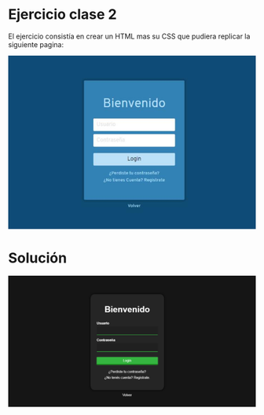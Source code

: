 # Ejercicio clase 2

El ejercicio consistía en crear un HTML mas su CSS que pudiera replicar la siguiente pagina:

![](./img/exercise.jpg)

# Solución

![](./img/solution.png)